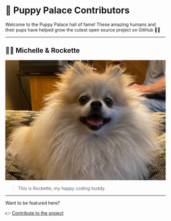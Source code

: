 # 🐾 Puppy Palace Contributors

Welcome to the Puppy Palace hall of fame! These amazing humans and their pups have helped grow the cutest open source project on GitHub 🐶✨

---

## 🧑‍💻 Michelle & Rockette
![Rockette](public/dogs/rockette.jpg)

> This is Rockette, my happy coding buddy.

---

Want to be featured here?

👉 [Contribute to the project](./README.md#how-to-contribute)
